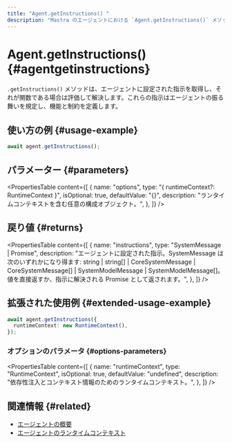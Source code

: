 ```yaml
---
title: "Agent.getInstructions() "
description: "Mastra のエージェントにおける `Agent.getInstructions()` メソッドのドキュメント。エージェントの動作を導く指示文（インストラクション）を取得します。"
---
```


# Agent.getInstructions() \{#agentgetinstructions\}

`.getInstructions()` メソッドは、エージェントに設定された指示を取得し、それが関数である場合は評価して解決します。これらの指示はエージェントの振る舞いを規定し、機能と制約を定義します。

## 使い方の例 \{#usage-example\}

```typescript copy
await agent.getInstructions();
```

## パラメーター \{#parameters\}

<PropertiesTable
  content={[
{
name: "options",
type: "{ runtimeContext?: RuntimeContext }",
isOptional: true,
defaultValue: "{}",
description: "ランタイムコンテキストを含む任意の構成オブジェクト。",
},
]}
/>

## 戻り値 \{#returns\}

<PropertiesTable
  content={[
{
name: "instructions",
type: "SystemMessage | Promise<SystemMessage>",
description: "エージェントに設定された指示。SystemMessage は次のいずれかになり得ます: string | string[] | CoreSystemMessage | CoreSystemMessage[] | SystemModelMessage | SystemModelMessage[]。値を直接返すか、指示に解決される Promise として返されます。",
},
]}
/>

## 拡張された使用例 \{#extended-usage-example\}

```typescript copy
await agent.getInstructions({
  runtimeContext: new RuntimeContext(),
});
```

### オプションのパラメータ \{#options-parameters\}

<PropertiesTable
  content={[
{
name: "runtimeContext",
type: "RuntimeContext",
isOptional: true,
defaultValue: "undefined",
description: "依存性注入とコンテキスト情報のためのランタイムコンテキスト。",
},
]}
/>

## 関連情報 \{#related\}

* [エージェントの概要](/docs/agents/overview)
* [エージェントのランタイムコンテキスト](/docs/server-db/runtime-context)